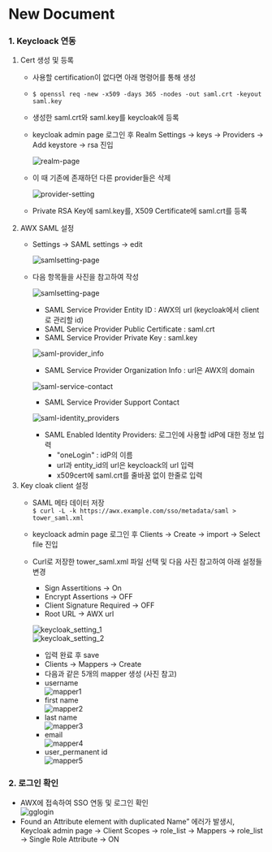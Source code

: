 # New Document

### 1. Keycloack 연동
1. Cert 생성 및 등록
	- 사용할 certification이 없다면 아래 명령어를 통해 생성
	- ```$ openssl req -new -x509 -days 365 -nodes -out saml.crt -keyout saml.key ```
	- 생성한 saml.crt와 saml.key를 keycloak에 등록
	- keycloak admin page 로그인 후 Realm Settings -> keys -> Providers -> Add keystore -> rsa 진입   
	  
	  ![realm-page](./img/myrealm.png)
	- 이 때 기존에 존재하던 다른 provider들은 삭제   
	   
	  ![provider-setting](./img/provider-setting.png)
	- Private RSA Key에 saml.key를, X509 Certificate에 saml.crt를 등록
2. AWX SAML 설정
	- Settings -> SAML settings -> edit   
   
	  ![samlsetting-page](./img/samlsettingpage.png)
	- 다음 항목들을 사진을 참고하여 작성   
	    
		 ![samlsetting-page](./img/saml_keysection.png)
		- SAML Service Provider Entity ID : AWX의 url (keycloak에서 client로 관리할 id)
		- SAML Service Provider Public Certificate : saml.crt
		- SAML Service Provider Private Key : saml.key   
		   
		![saml-provider_info](./img/saml_provider_info.png)
		- SAML Service Provider Organization Info : url은 AWX의 domain   
		   
		![saml-service-contact](./img/saml_service_contact.png)   
		   
		- SAML Service Provider Support Contact   
		   
		![saml-identity_providers](./img/saml_identity_providers.png)
		- SAML Enabled Identity Providers: 로그인에 사용할 idP에 대한 정보 입력
			- "oneLogin" : idP의 이름
			- url과 entity_id의 url은 keycloack의 url 입력
			- x509cert에 saml.crt를 줄바꿈 없이 한줄로 입력  
3. Key cloak client 설정   
	- SAML 메타 데이터 저장   
	``` $ curl -L -k https://awx.example.com/sso/metadata/saml > tower_saml.xml ```
    - keycloack admin page 로그인 후 Clients -> Create -> import -> Select file 진입
    - Curl로 저장한 tower_saml.xml 파일 선택 및 다음 사진 참고하여 아래 설정들 변경
    	- Sign Assertitions -> On
    	- Encrypt Assertions -> OFF
    	- Client Signature Required -> OFF
    	- Root URL -> AWX url   
		   
        ![keycloak_setting_1](./img/keycloak_setting_1.png)   
		![keycloak_setting_2](./img/keycloak_setting_2.png)   

        - 입력 완료 후 save
        - Clients -> Mappers -> Create
        - 다음과 같은 5개의 mapper 생성 (사진 참고)
		- username   
		![mapper1](./img/mapper_user_name.png)
		- first name   
		 ![mapper2](./img/mapper_first_name.png)
		- last name   
		 ![mapper3](./img/mapper_last_name.png)
		- email   
		 ![mapper4](./img/mapper_email.png)
		- user_permanent id   
		 ![mapper5](./img/mapper_user_permanent_id.png)
         
### 2. 로그인 확인   
- AWX에 접속하여 SSO 연동 및 로그인 확인    
![gglogin](./img/login.png)
- Found an Attribute element with duplicated Name” 에러가 발생시,   
Keycloak admin page -> Client Scopes -> role_list -> Mappers -> role_list -> Single Role Attribute -> ON
